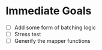 # Immediate Goals

- [ ] Add some form of batching logic
- [ ] Stress test
- [ ] Generify the mapper functions
